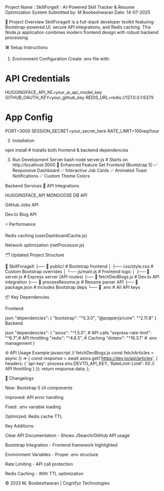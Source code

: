 Project Name : SkillForgeX : AI-Powered Skill Tracker & Resume Optimization System
Submitted by: M Boobeshwaran
Date: 14-07-2025

🚀 Project Overview
SkillForageX is a full-stack developer toolkit featuring Bootstrap-powered UI, secure API integrations, and Redis caching. This Node.js application combines modern frontend design with robust backend processing.

🛠️ Setup Instructions
1. Environment Configuration
Create .env file with:

# API Credentials
HUGGINGFACE_API_KE=your_ai_api_model_key
GITHUB_OAUTH_KEY=your_github_key
REDIS_URL=redis://127.0.0.1:6379

# App Config
PORT=3000
SESSION_SECRET=your_secret_here
RATE_LIMIT=100req/hour

2. Installation

npm install  # Installs both frontend & backend dependencies

3. Run Development Server
bash
node server.js  # Starts on http://localhost:3000
🌟 Enhanced Feature Set
Frontend (Bootstrap 5)
✅ Responsive Dashboard
✅ Interactive Job Cards
✅ Animated Toast Notifications
✅ Custom Theme Colors

Backend Services
🔌 API Integrations

HUGGINGFACE_API
MONGOOSE DB API 


GitHub Jobs API

Dev.to Blog API

⚡ Performance

Redis caching (userDashboardCache.js)

Network optimization (netProcessor.js)

🗂️ Updated Project Structure

📁 SkillForageX
├── 📂 public/            # Bootstrap frontend
│   ├── css/style.css     # Custom Bootstrap overrides
│   └── js/main.js        # Frontend logic
│
├── 📜 server.js          # Express server (API routes)
├── 📜 fetchDevBlogs.js   # Dev.to API integration
├── 📜 processResume.js   # Resume parser API
├── 📜 package.json       # Includes Bootstrap deps
└── 📜 .env               # All API keys

📦 Key Dependencies

Frontend

json
"dependencies": {
  "bootstrap": "^5.3.0",
  "@popperjs/core": "^2.11.8"
}
Backend

json
"dependencies": {
  "axios": "^1.5.0",          # API calls
  "express-rate-limit": "^6.7",# API throttling
  "redis": "^4.6.5",          # Caching
  "dotenv": "^16.3.1"         # .env management
}

🌐 API Usage Example
javascript
// fetchDevBlogs.js
const fetchArticles = async () => {
  const response = await axios.get('https://dev.to/api/articles', {
    headers: {
      'api-key': process.env.DEVTO_API_KEY,
      'RateLimit-Limit': 50 // API throttling
    }
  });
  return response.data;
};

📌 Changelogs

New: Bootstrap 5 UI components

Improved: API error handling

Fixed: .env variable loading

Optimized: Redis cache TTL

Key Additions:

Clear API Documentation - Shows JSearch/GitHub API usage

Bootstrap Integration - Frontend framework highlighted

Environment Variables - Proper .env structure

Rate Limiting - API call protection

Redis Caching - With TTL optimization

© 2025 M. Boobeshwaran | Cognifyz Technologies
